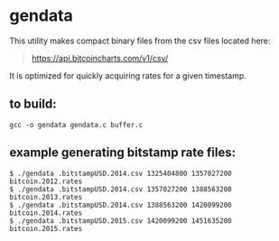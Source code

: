 # gendata

This utility makes compact binary files from the csv files located here:

> https://api.bitcoincharts.com/v1/csv/

It is optimized for quickly acquiring rates for a given timestamp.


## to build:
```
gcc -o gendata gendata.c buffer.c
```

## example generating bitstamp rate files:
```
$ ./gendata .bitstampUSD.2014.csv 1325404800 1357027200 bitcoin.2012.rates
$ ./gendata .bitstampUSD.2014.csv 1357027200 1388563200 bitcoin.2013.rates
$ ./gendata .bitstampUSD.2014.csv 1388563200 1420099200 bitcoin.2014.rates
$ ./gendata .bitstampUSD.2015.csv 1420099200 1451635200 bitcoin.2015.rates
```

